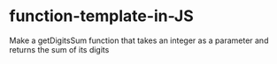 # function-template-in-JS

Make a getDigitsSum function that takes an integer as a parameter and returns the sum of its digits
